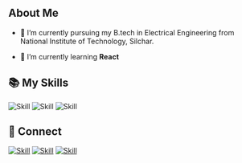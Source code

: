 ## About Me

- 🔭 I’m currently pursuing my B.tech in Electrical Engineering from National Institute of Technology, Silchar.

- 🌱 I’m currently learning **React**


## 📚 My Skills

![Skill](https://img.shields.io/badge/HTML5-E34F26?style=for-the-badge&logo=html5&logoColor=white)
![Skill](https://img.shields.io/badge/CSS3-1572B6?style=for-the-badge&logo=css3&logoColor=white)
![Skill](https://img.shields.io/badge/JavaScript-323330?style=for-the-badge&logo=javascript&logoColor=F7DF1E)

## 🤝 Connect

[![Skill](https://img.shields.io/badge/LinkedIn-0077B5?style=for-the-badge&logo=linkedin&logoColor=white)](https://www.linkedin.com/in/prastuti-mazumdar/)
[![Skill](https://img.shields.io/badge/Instagram-E4405F?style=for-the-badge&logo=instagram&logoColor=white)](https://www.instagram.com/_pras_22/)
[![Skill](https://img.shields.io/badge/GitHub-100000?style=for-the-badge&logo=github&logoColor=white)](https://github.com/pras-stack)
